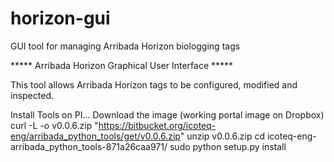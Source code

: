 # horizon-gui
GUI tool for managing Arribada Horizon biologging tags

***** Arribada Horizon Graphical User Interface *****

This tool allows Arribada Horizon tags to be configured, modified and inspected.


Install Tools on PI...
Download the image (working portal image on Dropbox)
curl -L -o v0.0.6.zip "https://bitbucket.org/icoteq-eng/arribada_python_tools/get/v0.0.6.zip"
unzip v0.0.6.zip
cd icoteq-eng-arribada_python_tools-871a26caa971/
sudo python setup.py install
